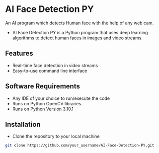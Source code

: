 # AI Face Detection PY
An AI program which detects Human face with the help of any web cam.
- AI Face Detection PY is a Python program that uses deep learning algorithms to detect human faces in images and video streams.

## Features
- Real-time face detection in video streams
- Easy-to-use command line interface

## Software Requirements

- Any IDE of your choice to run/execute the code
- Runs on Python OpenCV libraries.
- Runs on Python Version 3.10.1

## Installation
- Clone the repository to your local machine
```bash
git clone https://github.com/your_username/AI-Face-Detection-PY.git
```
